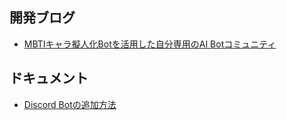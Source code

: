 
## 開発ブログ

- [MBTIキャラ擬人化Botを活用した自分専用のAI Botコミュニティ](https://note.com/326takenoko/n/nc4f014e5a9f3)

## ドキュメント

- [Discord Botの追加方法](https://burly-slash-d81.notion.site/Discord-Bot-19911ede08058053bf04e7bcc0883db9)
